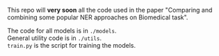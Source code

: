 This repo will **very soon** all the code used in the paper "Comparing and combining some popular NER approaches on Biomedical
task".  

The code for all models is in `./models`.  
General utility code is in `./utils`.   
`train.py` is the script for training the models.
